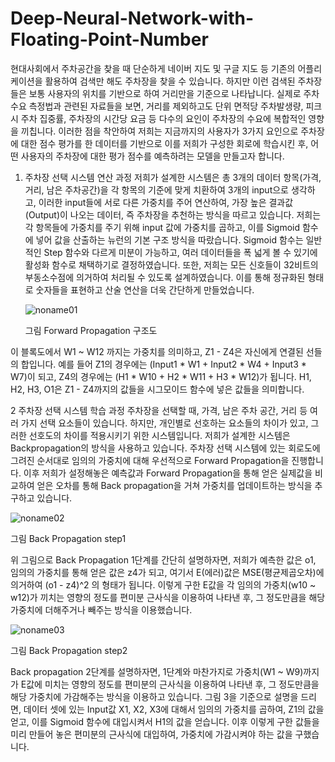 # Deep-Neural-Network-with-Floating-Point-Number

 현대사회에서 주차공간을 찾을 때 단순하게 네이버 지도 및 구글 지도 등 기존의 어플리케이션을 활용하여 검색만 해도 주차장을 찾을 수 있습니다. 하지만 이런 검색된 주차장들은 보통 사용자의 위치를 기반으로 하여 거리만을 기준으로 나타납니다. 실제로 주차 수요 측정법과 관련된 자료들을 보면, 거리를 제외하고도 단위 면적당 주차발생량, 피크시 주차 집중률, 주차장의 시간당 요금 등 다수의 요인이 주차장의 수요에 복합적인 영향을 끼칩니다. 이러한 점을 착안하여 저희는 지금까지의 사용자가 3가지 요인으로 주차장에 대한 점수 평가를 한 데이터를 기반으로 이를 저희가 구성한 회로에 학습시킨 후, 어떤 사용자의 주차장에 대한 평가 점수를 예측하려는 모델을 만들고자 합니다.




1. 주차장 선택 시스템 연산 과정
 저희가 설계한 시스템은 총 3개의 데이터 항목(가격, 거리, 남은 주차공간)을 각 항목의 기준에 맞게 치환하여 3개의 input으로 생각하고, 이러한 input들에 서로 다른 가중치를 주어 연산하여, 가장 높은 결과값(Output)이 나오는 데이터, 즉 주차장을 추천하는 방식을 따르고 있습니다. 
 저희는 각 항목들에 가중치를 주기 위해 input 값에 가중치를 곱하고, 이를 Sigmoid 함수에 넣어 값을 산출하는 뉴런의 기본 구조 방식을 따랐습니다. Sigmoid 함수는 일반적인 Step 함수와 다르게 미분이 가능하고, 여러 데이터들을 폭 넓게 볼 수 있기에 활성화 함수로 채택하기로 결정하였습니다. 또한, 저희는 모든 신호들이 32비트의 부동소수점에 의거하여 처리될 수 있도록 설계하였습니다. 이를 통해 정규화된 형태로 숫자들을 표현하고 산술 연산을 더욱 간단하게 만들었습니다.

   ![noname01](https://user-images.githubusercontent.com/88180151/215572145-60c56281-e650-4543-b86f-bf2c86bff460.png)

   그림  Forward Propagation 구조도


 이 블록도에서 W1 ~ W12 까지는 가중치를 의미하고, Z1 - Z4은 자신에게 연결된 선들의 합입니다. 예를 들어 Z1의 경우에는 (Input1 * W1 + Input2 * W4 + Input3 * W7)이 되고, Z4의 경우에는 (H1 * W10 + H2 * W11 + H3 * W12)가 됩니다. H1, H2, H3, O1은 Z1 - Z4까지의 값들을 시그모이드 함수에 넣은 값들을 의미합니다.




2 주차장 선택 시스템 학습 과정
 주차장을 선택할 때, 가격, 남은 주차 공간, 거리 등 여러 가지 선택 요소들이 있습니다. 하지만, 개인별로 선호하는 요소들의 차이가 있고, 그러한 선호도의 차이를 적용시키기 위한 시스템입니다.
 저희가 설계한 시스템은 Backpropagation의 방식을 사용하고 있습니다. 주차장 선택 시스템에 있는 회로도에 그려진 순서대로 임의의 가중치에 대해 우선적으로 Forward Propagation을 진행합니다. 이후 저희가 설정해놓은 예측값과 Forward Propagation을 통해 얻은 실제값을 비교하여 얻은 오차를 통해 Back propagation을 거쳐 가중치를 업데이트하는 방식을 추구하고 있습니다.

   ![noname02](https://user-images.githubusercontent.com/88180151/215572254-5f28ab59-af8d-401c-bca1-be60ab54810e.png)

   그림  Back Propagation step1
 

 위 그림으로 Back Propagation 1단계를 간단히 설명하자면, 저희가 예측한 값은 o1, 임의의 가중치를 통해 얻은 값은 z4가 되고, 여기서 E(에러)값은 MSE(평균제곱오차)에 의거하여 (o1 - z4)^2 의 형태가 됩니다. 이렇게 구한 E값을 각 임의의 가중치(w10 ~ w12)가 끼치는 영향의 정도를 편미분 근사식을 이용하여 나타낸 후, 그 정도만큼을 해당 가중치에 더해주거나 빼주는 방식을 이용했습니다.  

   ![noname03](https://user-images.githubusercontent.com/88180151/215572314-20e7a0b6-c6cf-4e99-a873-190df93472d9.png)

   그림  Back Propagation step2


 Back propagation 2단계를 설명하자면, 1단계와 마찬가지로 가중치(W1 ~ W9)까지가 E값에 미치는 영향의 정도를 편미분의 근사식을 이용하여 나타낸 후, 그 정도만큼을 해당 가중치에 가감해주는 방식을 이용하고 있습니다. 그림 3을 기준으로 설명을 드리면, 데이터 셋에 있는 Input값 X1, X2, X3에 대해서 임의의 가중치를 곱하여, Z1의 값을 얻고, 이를 Sigmoid 함수에 대입시켜서 H1의 값을 얻습니다. 이후 이렇게 구한 값들을 미리 만들어 놓은 편미분의 근사식에 대입하여, 가중치에 가감시켜야 하는 값을 구했습니다.
